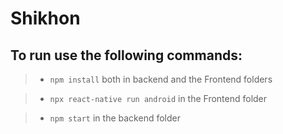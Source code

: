 # Shikhon


## To run use the following commands:

> * `npm install` both in backend and the Frontend folders 

> * `npx react-native run android` in the Frontend folder

> * `npm start` in the backend folder


